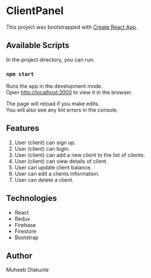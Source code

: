 # ClientPanel


This project was bootstrapped with [Create React App](https://github.com/facebook/create-react-app).

## Available Scripts

In the project directory, you can run:

### `npm start`

Runs the app in the development mode.<br>
Open [http://localhost:3000](http://localhost:3000) to view it in the browser.

The page will reload if you make edits.<br>
You will also see any lint errors in the console.


## Features

1. User (client) can sign up.
2. User (client) can login.
3. User (client) can add a new client to the list of clients.
4. User (client) can view details of client.
5. User can update client balance.
6. User can edit a clients information.
7. User can delete a client.


## Technologies

- React
- Redux
- Firebase
- Firestore
- Bootstrap

## Author

Muheeb Olakunle

